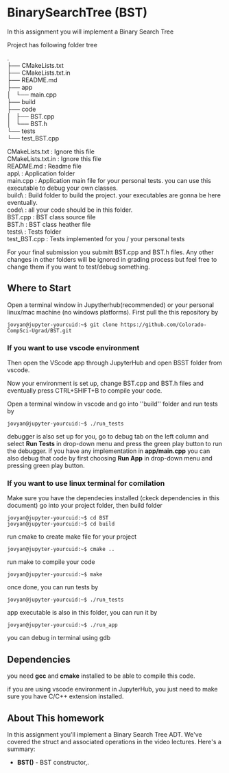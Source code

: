 # BinarySearchTree (BST)
In this assignment you will implement a Binary Search Tree

Project has following folder tree

.  
├── CMakeLists.txt  
├── CMakeLists.txt.in  
├── README.md  
├── app  
│   └── main.cpp  
├── build  
├── code  
│   ├── BST.cpp  
│   └── BST.h  
└── tests  
    └── test_BST.cpp  

CMakeLists.txt      : Ignore this file  
CMakeLists.txt.in   : Ignore this file  
README.md           : Readme file  
app\                : Application folder  
main.cpp            : Application main file for your personal tests. you can use this executable to debug your own classes.  
build\              : Build folder to build the project. your executables are gonna be here eventually.  
code\               : all your code should be in this folder.   
BST.cpp      : BST class source file  
BST.h        : BST class heather file  
tests\              : Tests folder  
test_BST.cpp : Tests implemented for you / your personal tests  



For your final submission you submitt BST.cpp and BST.h files. Any other changes in other folders will be ignored in grading process but feel free to change them if you want to test/debug something.

## Where to Start
Open a terminal window in Jupytherhub(recommended) or your personal linux/mac machine (no windows platforms). First pull the this repository by
```console
jovyan@jupyter-yourcuid:~$ git clone https://github.com/Colorado-CompSci-Ugrad/BST.git
```
### If you want to use vscode environment
Then open the VScode app through JupyterHub and open BSST folder from vscode.

Now your environment is set up, change BST.cpp and BST.h files and eventually press CTRL+SHIFT+B to compile your code.

Open a terminal window in vscode and go into ''build'' folder and run tests by
```console
jovyan@jupyter-yourcuid:~$ ./run_tests
```
debugger is also set up for you, go to debug tab on the left column and select **Run Tests** in drop-down menu and press the green play button to run the debugger. if you have any implementation in **app/main.cpp** you can also debug that code by first choosing **Run App** in drop-down menu and pressing green play button.

### If you want to use linux terminal for comilation
Make sure you have the dependecies installed (ckeck dependencies in this document)
go into your project folder, then build folder
```console
jovyan@jupyter-yourcuid:~$ cd BST
jovyan@jupyter-yourcuid:~$ cd build
```
run cmake to create make file for your project
```console
jovyan@jupyter-yourcuid:~$ cmake ..
```
run make to compile your code
```console
jovyan@jupyter-yourcuid:~$ make
```
once done, you can run tests by 
```console
jovyan@jupyter-yourcuid:~$ ./run_tests
```
app executable is also in this folder, you can run it by
```console
jovyan@jupyter-yourcuid:~$ ./run_app
```
you can debug in terminal using gdb

## Dependencies
you need **gcc** and **cmake** installed to be able to compile this code.

if you are using vscode environment in JupyterHub, you just need to make sure you have C/C++ extension installed.

## About This homework

In this assignment you'll implement a Binary Search Tree ADT. We've covered the struct and associated operations in the
video lectures. Here's a summary:

* **BST()** - BST constructor,.